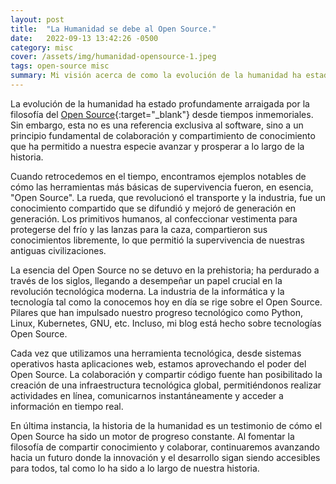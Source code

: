 ```yaml
---
layout: post
title:  "La Humanidad se debe al Open Source."
date:   2022-09-13 13:42:26 -0500
category: misc
cover: /assets/img/humanidad-opensource-1.jpeg
tags: open-source misc
summary: Mi visión acerca de como la evolución de la humanidad ha estado profundamente arraigada por la filosofía del Open Source desde tiempos inmemoriales. Sin embargo, esta no es una referencia exclusiva al software, sino a un principio fundamental de colaboración y compartimiento de conocimiento que ha permitido a nuestra especie avanzar y prosperar a lo largo de la historia.
---
```


La evolución de la humanidad ha estado profundamente arraigada por la filosofía del [Open Source](https://es.wikipedia.org/wiki/C%C3%B3digo_abierto){:target="_blank"} desde tiempos inmemoriales. Sin embargo, esta no es una referencia exclusiva al software, sino a un principio fundamental de colaboración y compartimiento de conocimiento que ha permitido a nuestra especie avanzar y prosperar a lo largo de la historia.

Cuando retrocedemos en el tiempo, encontramos ejemplos notables de cómo las herramientas más básicas de supervivencia fueron, en esencia, "Open Source". La rueda, que revolucionó el transporte y la industria, fue un conocimiento compartido que se difundió y mejoró de generación en generación. Los primitivos humanos, al confeccionar vestimenta para protegerse del frío y las lanzas para la caza, compartieron sus conocimientos libremente, lo que permitió la supervivencia de nuestras antiguas civilizaciones.

La esencia del Open Source no se detuvo en la prehistoria; ha perdurado a través de los siglos, llegando a desempeñar un papel crucial en la revolución tecnológica moderna. La industria de la informática y la tecnología tal como la conocemos hoy en día se rige sobre el Open Source. Pilares que han impulsado nuestro progreso tecnológico como Python, Linux, Kubernetes, GNU, etc. Incluso, mi blog está hecho sobre tecnologías Open Source. 

Cada vez que utilizamos una herramienta tecnológica, desde sistemas operativos hasta aplicaciones web, estamos aprovechando el poder del Open Source. La colaboración y compartir código fuente han posibilitado la creación de una infraestructura tecnológica global, permitiéndonos realizar actividades en línea, comunicarnos instantáneamente y acceder a información en tiempo real.

En última instancia, la historia de la humanidad es un testimonio de cómo el Open Source ha sido un motor de progreso constante. Al fomentar la filosofía de compartir conocimiento y colaborar, continuaremos avanzando hacia un futuro donde la innovación y el desarrollo sigan siendo accesibles para todos, tal como lo ha sido a lo largo de nuestra historia.
